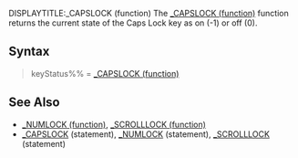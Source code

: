 DISPLAYTITLE:_CAPSLOCK (function)
The [_CAPSLOCK (function)](_CAPSLOCK (function)) function returns the current state of the Caps Lock key as on (-1) or off (0).


## Syntax

>  keyStatus%% = [_CAPSLOCK (function)](_CAPSLOCK (function))


## See Also

* [_NUMLOCK (function)](_NUMLOCK (function)), [_SCROLLLOCK (function)](_SCROLLLOCK (function))
* [_CAPSLOCK](_CAPSLOCK) (statement), [_NUMLOCK](_NUMLOCK) (statement), [_SCROLLLOCK](_SCROLLLOCK) (statement)




